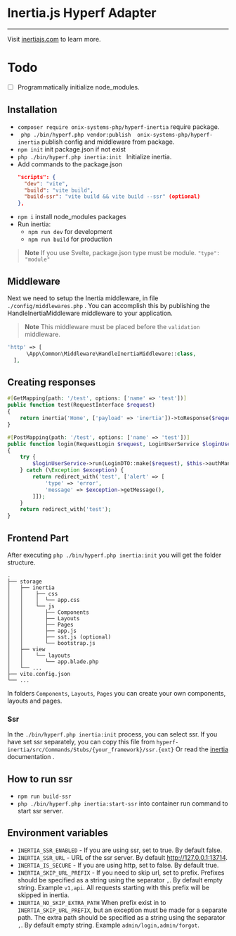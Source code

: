 # Inertia.js Hyperf Adapter

---

Visit [inertiajs.com](https://inertiajs.com/) to learn more.


# Todo

- [ ] Programmatically initialize node_modules.


## Installation

- ``` composer require onix-systems-php/hyperf-inertia ```  require package.
- ``` php ./bin/hyperf.php vendor:publish  onix-systems-php/hyperf-inertia``` publish config and middleware from package.
- `npm init` init package.json if not exist
- ```php ./bin/hyperf.php inertia:init ``` Initialize inertia.
- Add commands to the package.json
    ```json
    "scripts": {
      "dev": "vite",
      "build": "vite build",
      "build-ssr": "vite build && vite build --ssr" (optional)
    },
    ```
- ``` npm i ``` install node_modules  packages  
- Run inertia:
  - ``` npm run dev ``` for development
  - ``` npm run build ``` for production
> **Note**
> If you use Svelte, package.json type must be module.
```"type": "module"```

## Middleware

Next we need to setup the Inertia middleware, in file `./config/middlewares.php` . You can accomplish this by publishing the HandleInertiaMiddleware middleware to your application.
> **Note**
    This middleware must be placed before the `validation` middleware.
  ```php 
  'http' => [
        \App\Common\Middleware\HandleInertiaMiddleware::class,
    ],
  ```

## Creating responses

```php
#[GetMapping(path: '/test', options: ['name' => 'test'])]
public function test(RequestInterface $request)
{
    return inertia('Home', ['payload' => 'inertia'])->toResponse($request);
}
```

```php
#[PostMapping(path: '/test', options: ['name' => 'test'])]
public function login(RequestLogin $request, LoginUserService $loginUserService)
{
    try {
        $loginUserService->run(LoginDTO::make($request), $this->authManager->tokenGuard());
    } catch (\Exception $exception) {
        return redirect_with('test', ['alert' => [
            'type' => 'error',
            'message' => $exception->getMessage(),
        ]]);
    }
    return redirect_with('test');
}
```

## Frontend Part

After executing ``php ./bin/hyperf.php inertia:init`` you will get the
folder structure.
```
.
├── storage
│   ├── inertia
│   │    ├── css
│   │    │  └── app.css
│   │    └── js
│   │       ├── Components  
│   │       ├── Layouts  
│   │       ├── Pages
│   │       ├── app.js
│   │       ├── sst.js (optional)
│   │       └── bootstrap.js
│   ├── view
│   │    └── layouts 
│   │       └── app.blade.php
│   └── ...
├── vite.config.json
└── ... 
```
In folders ```Components```, ```Layouts```, ```Pages``` you can create your own components, layouts and pages.

### Ssr
In the ```./bin/hyperf.php inertia:init``` process, you can select ssr.
If you have set ssr separately, you can copy this file from ```hyperf-inertia/src/Commands/Stubs/{your_framework}/ssr.{ext}```
Or read the [inertia](https://inertiajs.com/server-side-rendering) documentation .

## How to run ssr
- ``` npm run build-ssr ``` 
- ``` php ./bin/hyperf.php inertia:start-ssr ``` into container run command to start ssr server.

## Environment variables
- ``` INERTIA_SSR_ENABLED ``` - If you are using ssr, set to true. By default false.
- ``` INERTIA_SSR_URL ``` -  URL of the ssr server. By default http://127.0.0.1:13714.
- ``` INERTIA_IS_SECURE ``` - If you are using http, set to false. By default true.
- ``` INERTIA_SKIP_URL_PREFIX ``` - If you need to skip url, set to prefix. Prefixes should be specified as a string using the separator ``,``. By default empty string. Example ``` v1,api ```. All requests starting with this prefix will be skipped in inertia.
- ``` INERTIA_NO_SKIP_EXTRA_PATH ``` When prefix exist in to ``` INERTIA_SKIP_URL_PREFIX ```,  but an exception must be made for a separate path. The extra path should be specified as a string using the separator ``,``. By default empty string. Example ``` admin/login,admin/forgot ```.